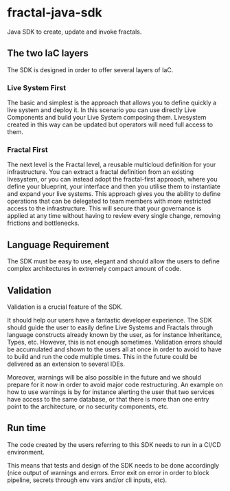 # fractal-java-sdk
Java SDK to create, update and invoke fractals.

## The two IaC layers

The SDK is designed in order to offer several layers of IaC.

### Live System First

The basic and simplest is the approach that allows you to define quickly a live system and deploy it.
In this scenario you can use directly Live Components and build  your Live System composing them.
Livesystem created in this way can be updated but operators will need full access to them.

### Fractal First

The next level is the Fractal level, a reusable multicloud definition for your infrastructure.
You can extract a fractal definition from an existing livesystem, or you can instead adopt the fractal-first approach, where you define your blueprint, your interface and then you utilise them to instantiate and expand your live systems.
This approach gives you the ability to define operations that can be delegated to team members with more restricted access to the infrastructure.
This will secure that your governance is applied at any time without having to review every single change, removing frictions and bottlenecks.

## Language Requirement

The SDK must be easy to use, elegant and should allow the users to define complex architectures in extremely compact amount of code.

## Validation

Validation is a crucial feature of the SDK.

It should help our users have a fantastic developer experience. The SDK should guide the user to easily define Live Systems and Fractals through language constructs already known by the user, as for instance Inheritance, Types, etc.
However, this is not enough sometimes. Validation errors should be accumulated and shown to the users all at once in order to avoid to have to build and run the code multiple times.
This in the future could be delivered as an extension to several IDEs.

Moreover, warnings will be also possible in the future and we should prepare for it now in order to avoid major code restructuring.
An example on how to use warnings is by for instance alerting the user that two services have access to the same database, or that there is more than one entry point to the architecture, or no security components, etc.

## Run time

The code created by the users referring to this SDK needs to run in a CI/CD environment.

This means that tests and design of the SDK needs to be done accordingly (nice output of warnings and errors. Error exit on error in order to block pipeline, secrets through env vars and/or cli inputs, etc).